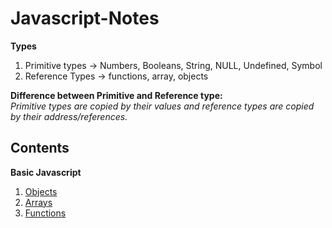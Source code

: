 # Javascript-Notes

**Types**  
1. Primitive types -> Numbers, Booleans, String, NULL, Undefined, Symbol
2. Reference Types -> functions, array, objects

**Difference between Primitive and Reference type:**  
_Primitive types are copied by their values and reference types are copied by their address/references._


## Contents
**Basic Javascript**
1. [Objects](https://github.com/YashKumarYK/Javascript-Practice/blob/master/Notes/Object_intro.md)
2. [Arrays](https://github.com/YashKumarYK/Javascript-Practice/blob/master/Notes/Array_intro.md)
3. [Functions](https://github.com/YashKumarYK/Javascript-Practice/blob/master/Notes/Function_intro.md)
